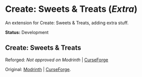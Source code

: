 # Create: Sweets & Treats (_Extra_)

An extension for Create: Sweets & Treats, adding extra stuff.

**Status:** Development
## Create: Sweets & Treats

Reforged: _Not approved on Modrinth_ | [CurseForge](https://www.curseforge.com/minecraft/mc-mods/create-snt-reforged)

Original: [Modrinth](https://modrinth.com/mod/create-sweets-and-treats/) | [CurseForge](https://www.curseforge.com/minecraft/mc-mods/create-sweets-and-treats).
